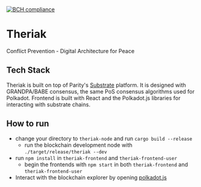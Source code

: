 [![BCH compliance](https://bettercodehub.com/edge/badge/OdysseyMomentum/Theriak?branch=main&token=6cfe583531f390d980a981ccf7cf599417508777)](https://bettercodehub.com/)

# Theriak

Conflict Prevention - Digital Architecture for Peace

## Tech Stack

Theriak is built on top of Parity's [Substrate](https://github.com/paritytech/substrate) platform. It is designed with GRANDPA/BABE consensus, the same PoS consensus algorithms used for Polkadot. Frontend is built with React and the Polkadot.js libraries for interacting with substrate chains.




## How to run

- change your directory to `theriak-node` and run `cargo build --release`
  - run the blockchain development node with `./target/release/theriak --dev`
- run `npm install` in `theriak-frontend` and `theriak-frontend-user`
  - begin the frontends with `npm start` in both `theriak-frontend` and `theriak-frontend-user`
- Interact with the blockchain explorer by opening [polkadot.js](https://polkadot.js.org/apps/#/explorer)



